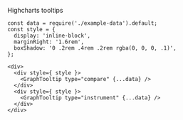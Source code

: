 Highcharts tooltips

    const data = require('./example-data').default;
    const style = {
      display: 'inline-block',
      marginRight: '1.6rem',
      boxShadow: '0 .2rem .4rem .2rem rgba(0, 0, 0, .1)',
    };

    <div>
      <div style={ style }>
        <GraphTooltip type="compare" {...data} />
      </div>
      <div style={ style }>
        <GraphTooltip type="instrument" {...data} />
      </div>
    </div>

